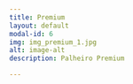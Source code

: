 ```yaml
---
title: Premium
layout: default
modal-id: 6
img: img_premium_1.jpg
alt: image-alt
description: Palheiro Premium

---
```

